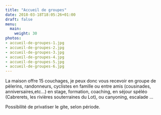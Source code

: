 ```yaml
---
title: "Accueil de groupes"
date: 2018-03-18T18:05:26+01:00
draft: false
menu:
  main:
    weight: 30
photos:
- accueil-de-groupes-1.jpg
- accueil-de-groupes-2.jpg
- accueil-de-groupes-3.jpg
- accueil-de-groupes-4.jpg
- accueil-de-groupes-5.jpg
- accueil-de-groupes-6.jpg
---
```


La maison offre 15 couchages, je peux donc vous recevoir en groupe de pèlerins, randonneurs, cyclistes en famille ou entre amis (cousinades, anniversaires,etc...) en stage, formation, coaching, en séjour spéléo (Cabrerets, les rivières souterraines du Lot), ou canyoning, escalade ...

Possibilité de privatiser le gite, selon période.
